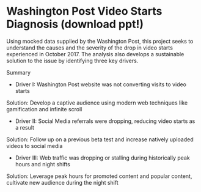 # Washington Post Video Starts Diagnosis (download ppt!)

Using mocked data supplied by the Washington Post, this project seeks to understand the causes and the severity of the drop in video starts experienced in October 2017. The analysis also develops a sustainable solution to the issue by identifying three key drivers. 


Summary

- Driver I: Washington Post website was not converting visits to video starts 

Solution: Develop a captive audience using modern web techniques like gamification and infinite scroll

- Driver II: Social Media referrals were dropping, reducing video starts as a result 

Solution: Follow up on a previous beta test and increase natively uploaded videos to social media 

- Driver III: Web traffic was dropping or stalling during historically peak hours and night shifts

Solution: Leverage peak hours for promoted content and popular content, cultivate new audience during the night shift
